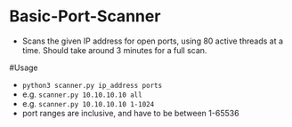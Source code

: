 # Basic-Port-Scanner

- Scans the given IP address for open ports, using 80 active threads at a time. Should take around 3 minutes for a full scan.

#Usage

- `python3 scanner.py ip_address ports`
- e.g. 	`scanner.py 10.10.10.10 all`
- e.g. 	`scanner.py 10.10.10.10 1-1024`
- port ranges are inclusive, and have to be between 1-65536